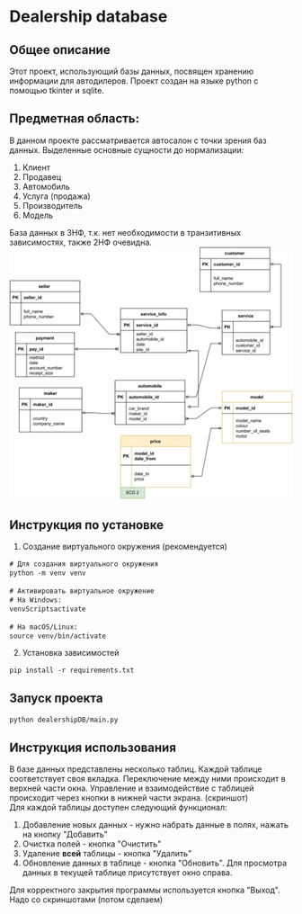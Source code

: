 # Dealership database
## Общее описание
Этот проект, использующий базы данных, посвящен хранению информации для автодилеров. Проект создан на языке python с помощью tkinter и sqlite.

## Предметная область:
В данном проекте рассматривается автосалон с точки зрения баз данных.
Выделенные основные сущности до нормализации:
1.	Клиент
2.	Продавец
3.	Автомобиль
4.	Услуга (продажа)
5.	Производитель
6.	Модель

База данных в 3НФ, т.к. нет необходимости в транзитивных зависимостях, также 2НФ очевидна.
 <br />
![logical_model](old_database_files/docs/logical-model-1.png)
 <br />
## Инструкция по установке
1. Создание виртуального окружения (рекомендуется)
```
# Для создания виртуального окружения
python -m venv venv

# Активировать виртуальное окружение
# На Windows:
venvScriptsactivate

# На macOS/Linux:
source venv/bin/activate
```
2. Установка зависимостей
```
pip install -r requirements.txt
```
## Запуск проекта
```
python dealershipDB/main.py
```
## Инструкция использования
В базе данных представлены несколько таблиц. Каждой таблице соответствует своя вкладка. 
Переключение между ними происходит в верхней части окна. Управление и взаимодействие с таблицей происходит через кнопки в нижней части экрана. (скриншот) \
Для каждой таблицы доступен следующий функционал:
1. Добавление новых данных - нужно набрать данные в полях, нажать на кнопку "Добавить"
2. Очистка полей - кнопка "Очистить"
3. Удаление __всей__ таблицы - кнопка "Удалить"
4. Обновление данных в таблице - кнопка "Обновить". Для просмотра данных в текущей таблице присутствует окно справа.

Для корректного закрытия программы используется кнопка "Выход".
Надо со скриншотами (потом сделаем)
